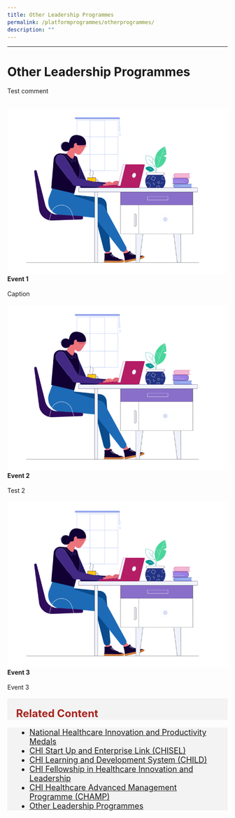 ```yaml
---
title: Other Leadership Programmes
permalink: /platformprogrammes/otherprogrammes/
description: ""
---
```

---
# Other Leadership Programmes

Test comment



<br>
<div class="row">
<div class="col"> 
<img alt="Auditorium" src="/images/office-desk-animation.gif"><br>
	<div class="header"><b>Event 1</b></div><br>
	<div class="para">Caption

</div>
<br>

</div>
	<div class="col"> 
<img alt="CHI Living Lab" src="/images/office-desk-animation.gif"><br>
		<div class="header"><b>Event 2<br></b></div><br>
		<div class="para">Test 2
</div>
<br>

</div>
	<div class="col"> 
<img alt="Hall" src="/images/office-desk-animation.gif"><br>
		<div class="header"><b>Event 3</b></div><br>
		<div class="para">Event 3
</div>
<br></div></div>





<div style="font-size:24px; font-weight: 700; color: #a6221c; background-color: #f3f3f3; padding: 20px 0px 0px 20px;" class="row"> Related Content</div>

<div style="font-size:18px ;background-color: #f3f3f3; padding: 0px 25px 0px 20px;" class="row">
	<ul>
		<li><a href="/platformprogrammes/nhipm/">National Healthcare Innovation and Productivity Medals</a></li>
		<li><a href="/platformprogrammes/chisel/">CHI Start Up and Enterprise Link (CHISEL)</a></li>
			<li><a href="/platformprogrammes/child/">CHI Learning and Development System (CHILD)</a></li>
			<li><a href="/platformprogrammes/chi-fellowship/">CHI Fellowship in Healthcare Innovation and Leadership</a></li>
	<li><a href="/platformprogrammes/chi-champ/">CHI Healthcare Advanced Management Programme (CHAMP)</a></li>
	<li><a href="/platformprogrammes/otherprogrammes/">Other Leadership Programmes</a></li>
	</ul>
</div>